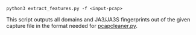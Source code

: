 ```
python3 extract_features.py -f <input-pcap>
```
This script outputs all domains and JA3/JA3S fingerprints out of the given capture file in the format needed for [pcapcleaner.py](../pcapcleaner.py).